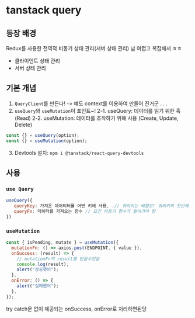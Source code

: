 # tanstack query

## 등장 배경

Redux를 사용한 전역적 비동기 상태 관리(서버 상태 관리) 넘 여렵고 복잡해서 ㅎㅎ

- 클라이언트 상태 관리
- 서버 상태 관리

## 기본 개념

1. `QueryClient`를 만든다! -> 얘도 context를 이용하여 만들어 진거군 . . .
2. `useQuery`와 `useMutation`이 포인트~!
   2-1. useQuery: 데이터를 읽기 위한 훅 (Read)
   2-2. useMutation: 데이터를 조작하기 위해 사용 (Create, Update, Delete)

```jsx
const {} = useQuery(option);
const {} = useMutation(option);
```

3. Devtools
   설치: `npm i @tanstack/react-query-devtools`

## 사용

### `use Query`

```jsx
useQuery({
   queryKey: 가져온 데어티터를 어떤 키에 사용, .// 쿼리키는 배열로! 쿼리키의 첫번째 요소는 모델명을 string으로, 두번째 요소는 데이터를 설명하는 정보를 object로!
   queryFn: 데이터를 가져오는 함수 // 요긴 비동기 함수가 들어가야 함
})
```

### `useMutation`

```jsx
const { isPending, mutate } = useMutation({
  mutationFn: () => axios.post(ENDPOINT, { value }),
  onSuccess: (result) => {
    // mutationFn의 result를 받을수있음
    console.log(result);
    alert("상공했어");
  },
  onError: () => {
    alert("실패했어");
  },
});
```

try catch문 없이 제공되는 onSuccess, onError로 처리하면된당
